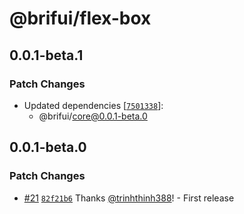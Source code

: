 # @brifui/flex-box

## 0.0.1-beta.1

### Patch Changes

- Updated dependencies [[`7501338`](https://github.com/brifui-org/brif-ui/commit/75013387190639e0eb4f62dca7651ce91382b06c)]:
  - @brifui/core@0.0.1-beta.0

## 0.0.1-beta.0

### Patch Changes

- [#21](https://github.com/brifui-org/brif-ui/pull/21) [`82f21b6`](https://github.com/brifui-org/brif-ui/commit/82f21b6a80892c185f99eb4b980fa53bc2ab9a94) Thanks [@trinhthinh388](https://github.com/trinhthinh388)! - First release
